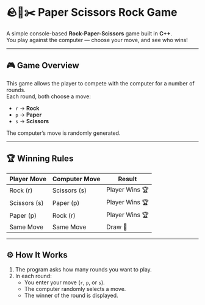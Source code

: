 # 🪨📄✂️ Paper Scissors Rock Game

A simple console-based **Rock-Paper-Scissors** game built in **C++**.  
You play against the computer — choose your move, and see who wins!

---

## 🎮 Game Overview

This game allows the player to compete with the computer for a number of rounds.  
Each round, both choose a move:

- `r` → **Rock**  
- `p` → **Paper**  
- `s` → **Scissors**

The computer’s move is randomly generated.

---

## 🏆 Winning Rules

| Player Move | Computer Move | Result |
|--------------|----------------|---------|
| Rock (r)     | Scissors (s)   | Player Wins 🏆 |
| Scissors (s) | Paper (p)      | Player Wins 🏆 |
| Paper (p)    | Rock (r)       | Player Wins 🏆 |
| Same Move    | Same Move      | Draw 🤝 |

---

## ⚙️ How It Works

1. The program asks how many rounds you want to play.  
2. In each round:
   - You enter your move (`r`, `p`, or `s`).  
   - The computer randomly selects a move.  
   - The winner of the round is displayed.
